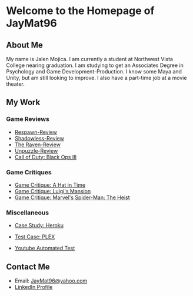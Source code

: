 # Welcome to the Homepage of JayMat96
 
 
 
## About Me

My name is Jalen Mojica. I am currently a student at Northwest Vista College nearing graduation. I am studying to get an Associates Degree in Psychology and Game Development-Production. I know some Maya and Unity, but am still looking to improve. I also have a part-time job at a movie theater.

## My Work

### Game Reviews

* [Respawn-Review](https://github.com/JayMat96/Respawn-Review)
* [Shadowless-Review](https://github.com/JayMat96/Shadowless-Review)
* [The Raven-Review](https://github.com/JayMat96/The-Raven-Review)
* [Unpuzzle-Review](https://github.com/JayMat96/Unpuzzle-Review)
* [Call of Duty: Black Ops III](https://github.com/JayMat96/Call-of-Duty-Black-Ops-III-Review)

### Game Critiques
* [Game Critique: A Hat in Time](https://github.com/JayMat96/Game-Critique)
* [Game Critique: Luigi's Mansion](https://github.com/JayMat96/Game-Critique-Luigi-s-Mansion)
* [Game Critique: Marvel's Spider-Man: The Heist](https://github.com/JayMat96/Game-Critique-Spider-Man-The-Heist-/blob/master/README.md)

### Miscellaneous
* [Case Study: Heroku](https://github.com/JayMat96/JayMat96.github.io/blob/master/Case%20Study:%20Heroku.md)
* [Test Case: PLEX](https://github.com/JayMat96/Test-Case-Draft)

* [Youtube Automated Test](https://github.com/JayMat96/Youtube-Automated-Selenium-Test)
## Contact Me

* Email: JayMat96@yahoo.com
* [LinkedIn Profile](https://www.linkedin.com/in/jalen-mojica-948753125/)
